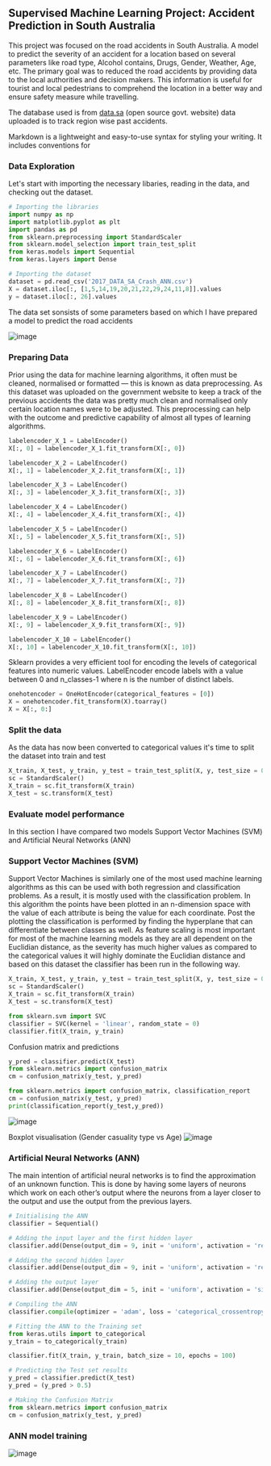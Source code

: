 ## **Supervised Machine Learning Project: Accident Prediction in South Australia**

This project was focused on the road accidents in South Australia. A model to predict the severity of an accident for a location based on several parameters like road type, Alcohol contains, Drugs, Gender, Weather, Age, etc. The primary goal was to reduced the road accidents by providing data to the local authorities and decision makers. This information is useful for tourist and local pedestrians to comprehend the location in a better way and ensure safety measure while travelling.

The database used is from [data.sa](data.sa) (open source govt. website) data uploaded is to track region wise past accidents.

Markdown is a lightweight and easy-to-use syntax for styling your writing. It includes conventions for


### Data Exploration
Let's start with importing the necessary libaries, reading in the data, and checking out the dataset.
```python
# Importing the libraries
import numpy as np
import matplotlib.pyplot as plt
import pandas as pd
from sklearn.preprocessing import StandardScaler
from sklearn.model_selection import train_test_split
from keras.models import Sequential
from keras.layers import Dense

# Importing the dataset
dataset = pd.read_csv('2017_DATA_SA_Crash_ANN.csv')
X = dataset.iloc[:, [1,5,14,19,20,21,22,29,24,11,8]].values
y = dataset.iloc[:, 26].values
```
The data set sonsists of some parameters based on which I have prepared a model to predict the road accidents

![image](https://user-images.githubusercontent.com/30070656/91529857-6ab19d00-e94d-11ea-86a4-fab1cfd3617d.png)

### Preparing Data
Prior using the data for machine learning algorithms, it often must be cleaned, normalised or formatted — this is known as data preprocessing. As this dataset was uploaded on the government website to keep a track of the previous accidents the data was pretty much clean and normalised only certain location names were to be adjusted. This preprocessing can help with the outcome and predictive capability of almost all types of learning algorithms.

```python
labelencoder_X_1 = LabelEncoder()
X[:, 0] = labelencoder_X_1.fit_transform(X[:, 0])

labelencoder_X_2 = LabelEncoder()
X[:, 1] = labelencoder_X_2.fit_transform(X[:, 1])

labelencoder_X_3 = LabelEncoder()
X[:, 3] = labelencoder_X_3.fit_transform(X[:, 3])

labelencoder_X_4 = LabelEncoder()
X[:, 4] = labelencoder_X_4.fit_transform(X[:, 4])

labelencoder_X_5 = LabelEncoder()
X[:, 5] = labelencoder_X_5.fit_transform(X[:, 5])

labelencoder_X_6 = LabelEncoder()
X[:, 6] = labelencoder_X_6.fit_transform(X[:, 6])

labelencoder_X_7 = LabelEncoder()
X[:, 7] = labelencoder_X_7.fit_transform(X[:, 7])

labelencoder_X_8 = LabelEncoder()
X[:, 8] = labelencoder_X_8.fit_transform(X[:, 8])

labelencoder_X_9 = LabelEncoder()
X[:, 9] = labelencoder_X_9.fit_transform(X[:, 9])

labelencoder_X_10 = LabelEncoder()
X[:, 10] = labelencoder_X_10.fit_transform(X[:, 10])
```
Sklearn provides a very efficient tool for encoding the levels of categorical features into numeric values. LabelEncoder encode labels with a value between 0 and n_classes-1 where n is the number of distinct labels.

```python
onehotencoder = OneHotEncoder(categorical_features = [0])
X = onehotencoder.fit_transform(X).toarray()
X = X[:, 0:]
```

### Split the data
As the data has now been converted to categorical values it's time to split the dataset into train and test
```python
X_train, X_test, y_train, y_test = train_test_split(X, y, test_size = 0.25, random_state = 0)
sc = StandardScaler()
X_train = sc.fit_transform(X_train)
X_test = sc.transform(X_test)
```

### Evaluate model performance
In this section I have compared two models Support Vector Machines (SVM) and Artificial Neural Networks (ANN) 
### Support Vector Machines (SVM)
Support Vector Machines is similarly one of the most used machine learning algorithms as this can be used with both regression and classification problems. As a result, it is mostly used with the classification problem. In this algorithm the points have been plotted in an n-dimension space with the value of each attribute is being the value for each coordinate. Post the plotting the classification is performed by finding the hyperplane that can differentiate between classes as well.
As feature scaling is most important for most of the machine learning models as they are all dependent on the Euclidian distance, as the severity has much higher values as compared to the categorical values it will highly dominate the Euclidian distance and based on this dataset the classifier has been run in the following way.

```python
X_train, X_test, y_train, y_test = train_test_split(X, y, test_size = 0.2, random_state = 0)
sc = StandardScaler()
X_train = sc.fit_transform(X_train)
X_test = sc.transform(X_test)

from sklearn.svm import SVC
classifier = SVC(kernel = 'linear', random_state = 0)
classifier.fit(X_train, y_train)
```

Confusion matrix and predictions
```python
y_pred = classifier.predict(X_test)
from sklearn.metrics import confusion_matrix
cm = confusion_matrix(y_test, y_pred)

from sklearn.metrics import confusion_matrix, classification_report
cm = confusion_matrix(y_test, y_pred)
print(classification_report(y_test,y_pred))
```
![image](https://user-images.githubusercontent.com/30070656/91531034-78682200-e94f-11ea-81f6-327d4e7bb478.png)

Boxplot visualisation (Gender casuality type vs Age)
![image](https://user-images.githubusercontent.com/30070656/91531319-f3313d00-e94f-11ea-9a73-21462d6178e8.png)

### Artificial Neural Networks (ANN)
The main intention of artificial neural networks is to find the approximation of an unknown function. This is done by having some layers of neurons which work on each other’s output where the neurons from a layer closer to the output and use the output from the previous layers.
```python
# Initialising the ANN
classifier = Sequential()

# Adding the input layer and the first hidden layer
classifier.add(Dense(output_dim = 9, init = 'uniform', activation = 'relu', input_dim = 13))

# Adding the second hidden layer
classifier.add(Dense(output_dim = 9, init = 'uniform', activation = 'relu'))

# Adding the output layer
classifier.add(Dense(output_dim = 5, init = 'uniform', activation = 'sigmoid'))

# Compiling the ANN
classifier.compile(optimizer = 'adam', loss = 'categorical_crossentropy', metrics = ['accuracy'])

# Fitting the ANN to the Training set
from keras.utils import to_categorical
y_train = to_categorical(y_train)

classifier.fit(X_train, y_train, batch_size = 10, epochs = 100)

# Predicting the Test set results
y_pred = classifier.predict(X_test)
y_pred = (y_pred > 0.5)

# Making the Confusion Matrix
from sklearn.metrics import confusion_matrix
cm = confusion_matrix(y_test, y_pred)
```

### ANN model training
![image](https://user-images.githubusercontent.com/30070656/91531525-44413100-e950-11ea-9472-20f6ed171ab8.png)
